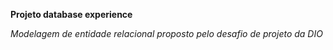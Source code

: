 **Projeto database experience**

*Modelagem de entidade relacional proposto pelo desafio de projeto da DIO*